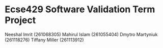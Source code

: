 # Ecse429 Software Validation Term Project
Neeshal Imrit (261068305)
Mahirul Islam (261055404)
Dmytro Martyniuk (261118276)
Tiffany Miller (261113912)

